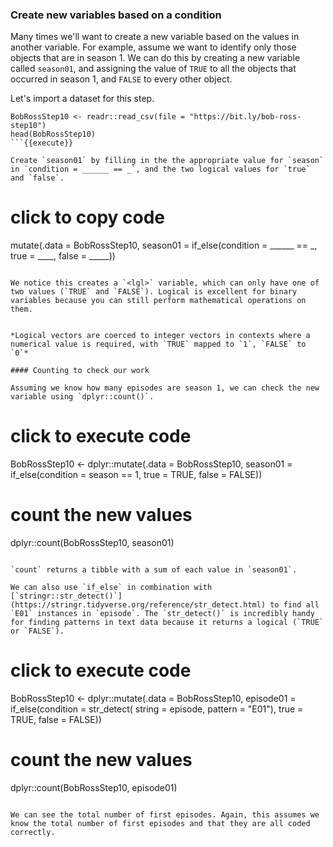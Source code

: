 ### Create new variables based on a condition

Many times we'll want to create a new variable based on the values in another variable. For example, assume we want to identify only those objects that are in season 1. We can do this by creating a new variable called `season01`, and assigning the value of `TRUE` to all the objects that occurred in season 1, and `FALSE` to every other object.

Let's import a dataset for this step.

```
BobRossStep10 <- readr::read_csv(file = "https://bit.ly/bob-ross-step10")
head(BobRossStep10)
```{{execute}}

Create `season01` by filling in the the appropriate value for `season` in `condition = ______ == _`, and the two logical values for `true` and `false`.

```
# click to copy code
mutate(.data = BobRossStep10, season01 = if_else(condition = ______ == _,
                                              true = ____, false = _____))
```{{copy}}

We notice this creates a `<lgl>` variable, which can only have one of two values (`TRUE` and `FALSE`). Logical is excellent for binary variables because you can still perform mathematical operations on them.


*Logical vectors are coerced to integer vectors in contexts where a numerical value is required, with `TRUE` mapped to `1`, `FALSE` to `0`*

#### Counting to check our work

Assuming we know how many episodes are season 1, we can check the new variable using `dplyr::count()`.

```
# click to execute code
BobRossStep10 <- dplyr::mutate(.data = BobRossStep10,
                            season01 = if_else(condition = season == 1,
                                               true = TRUE,
                                               false = FALSE))
# count the new values
dplyr::count(BobRossStep10, season01)
```{{execute}}

`count` returns a tibble with a sum of each value in `season01`.

We can also use `if_else` in combination with [`stringr::str_detect()`](https://stringr.tidyverse.org/reference/str_detect.html) to find all `E01` instances in `episode`. The `str_detect()` is incredibly handy for finding patterns in text data because it returns a logical (`TRUE` or `FALSE`).

```
# click to execute code
BobRossStep10 <- dplyr::mutate(.data = BobRossStep10,
                   episode01 = if_else(condition = str_detect(
                                                    string = episode,
                                                     pattern = "E01"),
                                                        true = TRUE,
                                                        false = FALSE))
# count the new values
dplyr::count(BobRossStep10, episode01)
```{{execute}}

We can see the total number of first episodes. Again, this assumes we know the total number of first episodes and that they are all coded correctly.
